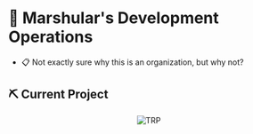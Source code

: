# 🦖 Marshular's Development Operations
- 📋&nbsp;Not exactly sure why this is an organization, but why not?

## ⛏️ Current Project
<p align="center">
  <img src="https://github.com/user-attachments/assets/3fdbe68d-d566-4c85-bbcd-4ede8ac43209" alt="TRP"/>
</p>
